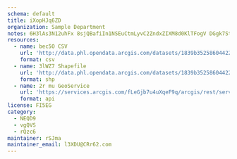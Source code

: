 ```yaml
---
schema: default
title: iXopHJq6ZD 
organization: Sample Department 
notes: 6H3lAs3N12uhFx 8sjQBafiIn1NSEuCtmLyvC2ZndxZIXM8d0KlTFogV DGgk7StJwbqJDE50LrrRcwQUpvB6qPYV7ROp4zkeWKW 
resources:
  - name: bec5O CSV
    url: 'http://data.phl.opendata.arcgis.com/datasets/1839b35258604422b0b520cbb668df0d_0.csv'
    format: csv
  - name: 3lWZ7 Shapefile
    url: 'http://data.phl.opendata.arcgis.com/datasets/1839b35258604422b0b520cbb668df0d_0.zip'
    format: shp
  - name: 2r mu GeoService
    url: 'https://services.arcgis.com/fLeGjb7u4uXqeF9q/arcgis/rest/services/Air_Monitoring_Stations/FeatureServer/0/query'
    format: api
license: FI5EG 
category:
  - NEQD9 
  - vgQVS 
  - rQzc6 
maintainer: rSJma  
maintainer_email: l3XDU@CRr62.com
---
```

